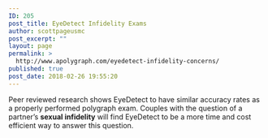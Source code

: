 ```yaml
---
ID: 205
post_title: EyeDetect Infidelity Exams
author: scottpageusmc
post_excerpt: ""
layout: page
permalink: >
  http://www.apolygraph.com/eyedetect-infidelity-concerns/
published: true
post_date: 2018-02-26 19:55:20
---
```

Peer reviewed research shows EyeDetect to have similar accuracy rates as a properly performed polygraph exam. Couples with the question of a partner’s <strong>sexual infidelity</strong> will find EyeDetect to be a more time and cost efficient way to answer this question.